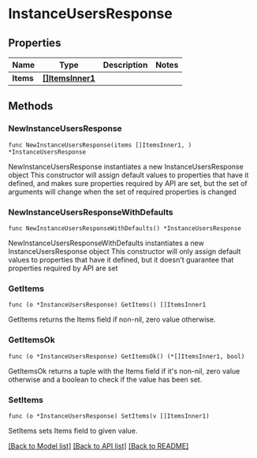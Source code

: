 # InstanceUsersResponse

## Properties

Name | Type | Description | Notes
------------ | ------------- | ------------- | -------------
**Items** | [**[]ItemsInner1**](ItemsInner1.md) |  | 

## Methods

### NewInstanceUsersResponse

`func NewInstanceUsersResponse(items []ItemsInner1, ) *InstanceUsersResponse`

NewInstanceUsersResponse instantiates a new InstanceUsersResponse object
This constructor will assign default values to properties that have it defined,
and makes sure properties required by API are set, but the set of arguments
will change when the set of required properties is changed

### NewInstanceUsersResponseWithDefaults

`func NewInstanceUsersResponseWithDefaults() *InstanceUsersResponse`

NewInstanceUsersResponseWithDefaults instantiates a new InstanceUsersResponse object
This constructor will only assign default values to properties that have it defined,
but it doesn't guarantee that properties required by API are set

### GetItems

`func (o *InstanceUsersResponse) GetItems() []ItemsInner1`

GetItems returns the Items field if non-nil, zero value otherwise.

### GetItemsOk

`func (o *InstanceUsersResponse) GetItemsOk() (*[]ItemsInner1, bool)`

GetItemsOk returns a tuple with the Items field if it's non-nil, zero value otherwise
and a boolean to check if the value has been set.

### SetItems

`func (o *InstanceUsersResponse) SetItems(v []ItemsInner1)`

SetItems sets Items field to given value.



[[Back to Model list]](../README.md#documentation-for-models) [[Back to API list]](../README.md#documentation-for-api-endpoints) [[Back to README]](../README.md)


